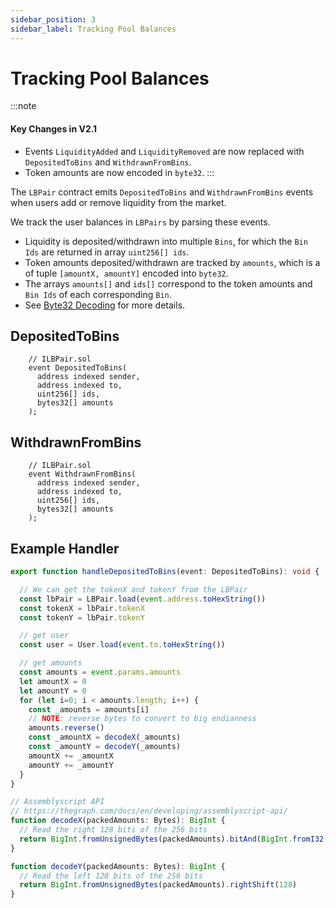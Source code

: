 ```yaml
---
sidebar_position: 3
sidebar_label: Tracking Pool Balances
---
```



# Tracking Pool Balances

:::note
#### Key Changes in V2.1

- Events `LiquidityAdded` and `LiquidityRemoved` are now replaced with `DepositedToBins` and `WithdrawnFromBins`. 
- Token amounts are now encoded in `byte32`. 
:::

The `LBPair` contract emits `DepositedToBins` and `WithdrawnFromBins` events when users add or remove liquidity from the market. 

We track the user balances in `LBPairs` by parsing these events. 
- Liquidity is deposited/withdrawn into multiple `Bins`, for which the `Bin Ids` are returned in array `uint256[] ids`. 
- Token amounts deposited/withdrawn are tracked by `amounts`, which is a of tuple `[amountX, amountY]` encoded into `byte32`. 
- The arrays `amounts[]` and `ids[]` correspond to the token amounts and `Bin Ids` of each corresponding `Bin`. 
- See [Byte32 Decoding](/versioned_docs/version-V2.1/guides/byte-32-decoding.md) for more details. 


## DepositedToBins

```solidity
    // ILBPair.sol
    event DepositedToBins(
      address indexed sender, 
      address indexed to, 
      uint256[] ids, 
      bytes32[] amounts
    );
```

## WithdrawnFromBins

```solidity
    // ILBPair.sol
    event WithdrawnFromBins(
      address indexed sender, 
      address indexed to, 
      uint256[] ids, 
      bytes32[] amounts
    );
```

## Example Handler

```typescript
export function handleDepositedToBins(event: DepositedToBins): void {

  // We can get the tokenX and tokenY from the LBPair
  const lbPair = LBPair.load(event.address.toHexString())
  const tokenX = lbPair.tokenX
  const tokenY = lbPair.tokenY

  // get user
  const user = User.load(event.to.toHexString())

  // get amounts
  const amounts = event.params.amounts
  let amountX = 0
  let amountY = 0
  for (let i=0; i < amounts.length; i++) {
    const _amounts = amounts[i]
    // NOTE: reverse bytes to convert to big endianness
    amounts.reverse()
    const _amountX = decodeX(_amounts)
    const _amountY = decodeY(_amounts)
    amountX += _amountX
    amountY += _amountY
  }
}

// Assemblyscript API
// https://thegraph.com/docs/en/developing/assemblyscript-api/
function decodeX(packedAmounts: Bytes): BigInt {
  // Read the right 128 bits of the 256 bits
  return BigInt.fromUnsignedBytes(packedAmounts).bitAnd(BigInt.fromI32(2).pow(128).minus(BigInt.fromI32(1)))
}

function decodeY(packedAmounts: Bytes): BigInt {
  // Read the left 128 bits of the 256 bits
  return BigInt.fromUnsignedBytes(packedAmounts).rightShift(128)
}

```


